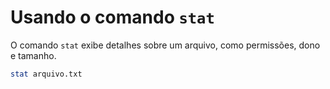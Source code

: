 # Usando o comando `stat`

O comando `stat` exibe detalhes sobre um arquivo, como permissões, dono e tamanho.

```bash
stat arquivo.txt
```
